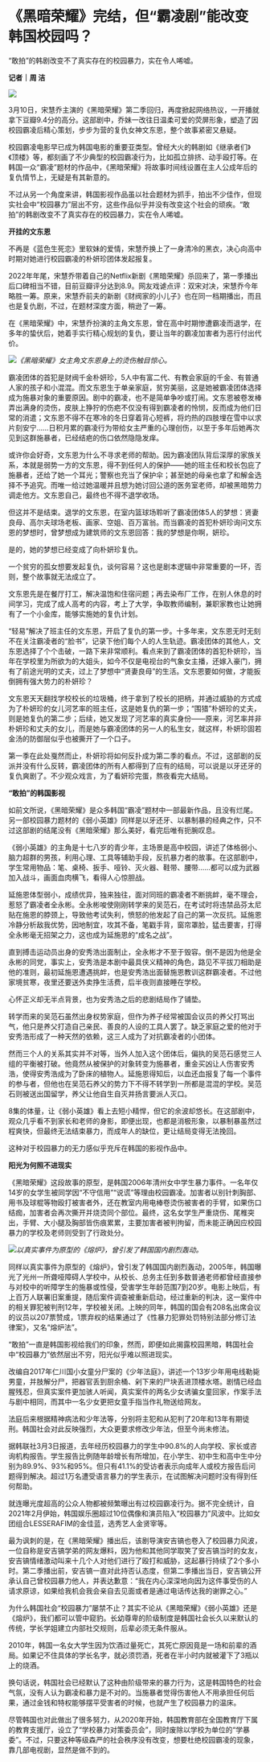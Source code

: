 # 《黑暗荣耀》完结，但“霸凌剧”能改变韩国校园吗？

“敢拍”的韩剧改变不了真实存在的校园暴力，实在令人唏嘘。

**记者｜周 洁**

![](https://inews.gtimg.com/newsapp_bt/0/15748203295/1000)

3月10日，宋慧乔主演的《黑暗荣耀》第二季回归，再度掀起网络热议，一开播就拿下豆瓣9.4分的高分。这部剧中，乔妹一改往日温柔可爱的荧屏形象，塑造了因校园霸凌后精心策划，步步为营的复仇女神文东恩，整个故事紧密又悬疑。

校园霸凌电影早已成为韩国电影的重要亚类型。曾经大火的韩剧如《继承者们》《顶楼》等，都刻画了不少典型的校园霸凌行为，比如孤立排挤、动手殴打等。在韩国一众“霸凌”题材的作品中，《黑暗荣耀》将故事时间线设置在主人公成年后的复仇情节上，无疑是有其新意的。

不过从另一个角度来讲，韩国影视作品虽以社会题材为抓手，拍出不少佳作，但现实社会中“校园暴力”层出不穷，这些作品似乎并没有改变这个社会的顽疾。“敢拍”的韩剧改变不了真实存在的校园暴力，实在令人唏嘘。

**开挂的文东恩**

不再是《蓝色生死恋》里软妹的爱情，宋慧乔换上了一身清冷的黑衣，决心向高中时期对她进行校园霸凌的朴妍珍团体发起报复。

2022年年尾，宋慧乔带着自己的Netflix新剧《黑暗荣耀》杀回来了，第一季播出后口碑相当不错，目前豆瓣评分达到8.9。网友戏谑点评：双宋对决，宋慧乔今年略胜一筹。原来，宋慧乔前夫的新剧《财阀家的小儿子》也在同一档期播出，而且也是复仇剧，不过，在题材深度方面，稍逊了一筹。

在《黑暗荣耀》中，宋慧乔扮演的主角文东恩，曾在高中时期惨遭霸凌而退学，在多年的蛰伏后，她着手实行精心规划的复仇，要让当年的霸凌加害者为恶行付出代价。

![](https://inews.gtimg.com/newsapp_bt/0/15748203296/1000)_《黑暗荣耀》女主角文东恩身上的烫伤触目惊心。_

霸凌团体的首犯是财阀千金朴妍珍，5人中有富二代、有教会家庭的千金、有普通人家的孩子和小混混。而文东恩生于单亲家庭，贫穷美丽，这是她被霸凌团体选择成为施暴对象的重要原因。剧中的霸凌，也不是简单争吵或打闹。文东恩被卷发棒弄出满身的烫伤，皮肤上狰狞的伤疤不仅没有得到霸凌者的怜悯，反而成为他们日常的消遣；文东恩不得不在寒冷的冬日穿着背心短裤，将灼热的四肢埋在雪中以求片刻安宁……日积月累的霸凌行为带给女主严重的心理创伤，以至于多年后她再次见到这群施暴者，已经结疤的伤口依然隐隐发痒。

或许你会好奇，文东恩为什么不寻求老师的帮助。因为霸凌团队背后深厚的家族关系，本就是弱势一方的文东恩，得不到任何人的保护——她的班主任和校长包庇了施暴者，还给了她一个耳光；警察也充当了保护伞；甚至她的母亲也拿了和解金选择不予追究。而唯一给过她温暖并且想为她讨回公道的医务室老师，却被黑暗势力调走他方。文东恩自己，最终也不得不退学收场。

但这并不是结束。退学的文东恩，在室内篮球场聆听了霸凌团体5人的梦想：贤妻良母、高尔夫球场老板、画家、空姐、百万富翁。而当霸凌的首犯朴妍珍询问文东恩的梦想时，曾梦想成为建筑师的文东恩回答：我的梦想是你啊，妍珍。

是的，她的梦想已经变成了向朴妍珍复仇。

一个贫穷的孤女想要发起复仇，谈何容易？这也是剧本逻辑中非常重要的一环，否则，整个故事就无法成立了。

文东恩先是在餐厅打工，解决温饱和住宿问题；再去染布厂工作，在别人休息的时间学习，完成了成人高考的内容，考上了大学，争取教师编制，兼职家教也让她拥有了一个小金库，能够实施她的复仇计划。

“轻易”解决了班主任的文东恩，开启了复仇的第一步。十多年来，文东恩无时无刻不在关注霸凌者的“脸书”，记录下他们每个人的人生轨迹。霸凌团体的其他人，文东恩选择了个个击破，一路下来非常顺利。看点来到了霸凌团体的首犯朴妍珍，当年在学校里为所欲为的大姐头，如今不仅是电视台的气象女主播，还嫁入豪门，拥有了前途光明的丈夫，过上了梦想中“贤妻良母”的生活。文东恩要如何做，才能扳倒拥有强大势力的朴妍珍？

文东恩天天翻找学校校长的垃圾桶，终于拿到了校长的把柄，并通过威胁的方式成为了朴妍珍的女儿河艺率的班主任，这是她复仇的第一步；“围猎”朴妍珍的丈夫，则是她复仇的第二步；后续，她又发现了河艺率的真实身份——原来，河艺率并非朴妍珍和丈夫的女儿，而是她与霸凌团体的另一人的私生女，就这样，朴妍珍固若金汤的防御层似乎也被撕开了一个口子。

第一季在此处戛然而止，朴妍珍将如何反扑成为第二季的看点。不过，这部剧的反派并没有什么反转，霸凌团体的所有人都得到了应有的结局，可以说是以牙还牙的复仇爽剧了。不少观众戏言，为了看妍珍完蛋，熬夜看完大结局。

**“敢拍”的韩国影视**

如前文所说，《黑暗荣耀》是众多韩国“霸凌”题材中一部最新作品，且没有烂尾。另一部校园暴力题材的《弱小英雄》同样是以牙还牙、以暴制暴的经典之作，只不过这部剧的结尾没有《黑暗荣耀》那么美好，看完后唯有扼腕叹息。

《弱小英雄》的主角是十七八岁的青少年，主场景是高中校园，讲述了体格弱小、脑力超群的男孩，利用心理、工具等辅助手段，反抗暴力者的故事。在这部剧中，学生常用物品：笔、桌椅、扳手、哑铃、灭火器、鞋带、腰带……都可以成为武器加入战斗，画面血肉横飞，看得人心惊胆战。

延施恩体型弱小，成绩优异，独来独往，面对同班的霸凌者不断挑衅，毫不理会，惹怒了霸凌者全永彬。全永彬唆使刚刚转学来的吴范石，在考试时将违禁品芬太尼贴在施恩的脖颈上，导致他考试失利，愤怒的他发起了自己的第一次反抗。延施恩冷静分析敌我优势，因地制宜，攻其不备，笔戳手背，窗帘罩脸，猛击要害，打得全永彬毫无招架之力，这也成为延施恩的“成名之战”。

直到搏击运动员出身的安秀浩出面制止，全永彬才不至于毁容。倒不是因为他是全永彬的同党，事实上，安秀浩是本剧中最具侠义精神的角色，路见不平拔刀相助是他的准则，最初延施恩遭遇挑衅，也是安秀浩出面替施恩教训这群霸凌者。不过他家境贫寒，夜里还要送外卖挣生活费，后半夜则直接睡在学校。

心怀正义却无半点背景，也为安秀浩之后的悲剧结局作了铺垫。

转学而来的吴范石虽然出身权势家庭，但作为养子经常被国会议员的养父打骂出气，他只是养父打造自己亲民、善良的人设的工具人罢了。缺乏家庭之爱的他对于安秀浩形成了一种天然的依赖，这三人成为了对抗霸凌者的小团体。

然而三个人的关系其实并不对等，当外人加入这个团体后，偏执的吴范石感觉三人组的平衡被打破。他竟然从被保护的对象转变为施暴者，重金买凶让人伤害安秀浩，使得安秀浩成为了卧床的植物人。延施恩得知后，以血还血报复了每一个事件的参与者，但他也在吴范石养父的势力下不得不转学到一所都是混混的学校。吴范石则被送出国留学，养父让他自生自灭并扬言要派人灭口。

8集的体量，让《弱小英雄》看上去短小精悍，但它的余波却悠长。在这部剧中，观众几乎看不到家长和老师的身影，即便出现，也都是消极形象，以暴制暴虽然过程爽快，但最终无法结束暴力，而成年人的缺位，更让结局变得无法挽回。

这种对于校园暴力的无力感似乎充斥在韩国的影视作品中。

**阳光为何照不进现实**

《黑暗荣耀》这段故事的原型，是韩国2006年清州女中学生暴力事件。一名年仅14岁的女学生被同学因“不守信用”“说谎”等理由校园霸凌。加害者以别针刺胸部、用书及球棍等物殴打被害者外，还在教室内用电棒卷烫伤被害者的手臂，如果伤口结痂，加害者会再次撕开并烧烫同个部位。最终，这名女学生严重烧伤、尾椎突出，手臂、大小腿及胸部皆伤痕累累，主要加害者被判拘留，而未能正确因应校园暴力的学校及老师则受到了行政处分。

![](https://inews.gtimg.com/newsapp_bt/0/15748203298/1000)_以真实事件为原型的《熔炉》，曾引发了韩国国内剧烈轰动。_

同样以真实事件为原型的《熔炉》，曾引发了韩国国内剧烈轰动，2005年，韩国曝光了光州一所聋哑障碍人学校中，从校长、总务主任到多数普通老师都曾经直接参与对校中的听障学生的施暴或性侵，受害学生年龄范围7到20岁。电影上映后，有上百万人联署旧案重提，随后案件调查被重新启动，经过重新的判决，这一案件中的相关罪犯被判刑12年，学校被关闭。上映的同年，韩国的国会有208名出席会议的议员以207票赞成，1票弃权的结果通过了《性暴力犯罪处罚特别法部分修订法律案》，又名“熔炉法”。

“敢拍”一直是韩国影视给我们的印象，然而，即便如此揭露校园黑暗，韩国社会中“校园暴力”依然层出不穷，阳光似乎难以照进现实。

改编自2017年仁川国小女童分尸案的《少年法庭》，讲述一个13岁少年用电线勒毙男童，并肢解分尸，把器官丢到厨余桶、剁下来的尸块丢进顶楼水塔。剧情已经血腥残忍，但真实案件更加骇人听闻，真实案件的两名少女诱骗女童回家，作案手法与剧中相同，而其中一名少女更把女童手指当作礼物送给网友。

法庭后来根据精神病法和少年法等，分别将主犯和从犯判了20年和13年有期徒刑。韩国社会对此反映强烈，大众更要求修改少年法，但至今尚未修法。

据韩联社3月3日报道，去年经历校园暴力的学生中90.8%的人向学校、家长或咨询机构报告。学生报告比例随年龄增长有所增加，在小学生、初中生和高中生中分别为89.9%、93%和95%。但只有41.1%的受访者表示向成年人或校方报告后问题得到解决。超过1万名遭受语言暴力的学生表示，在试图解决问题时没有得到任何帮助。

就连曝光度超高的公众人物都被频繁曝出有过校园霸凌行为。据不完全统计，自2021年2月伊始，韩国娱乐圈超过10位偶像和演员陷入“校园暴力”风波中。比如女团组合LESSERAFIM的金佳蓝，选秀艺人金贤宰等。

最为讽刺的是，在《黑暗荣耀》播出后，该剧导演安吉镐也卷入了校园暴力风波，一位自称是安吉镐学弟的网友爆料，因为他和其他同学取笑了安吉镐当时的女友，安吉镐情绪激动叫来十几个人对他们进行了殴打和威胁，这起暴行持续了2个多小时。第二季播出前，安吉镐一直对此持否认态度，但第二季播出当日，安吉镐公开承认自己曾校园暴力他人，并表达歉意：“我在内心深深地向因为这件事受伤的人请求原谅，如果给我机会我会亲自去见面或者是通过电话传达我的谢罪之心。”

为什么韩国社会“校园暴力”屡禁不止？其实不论从《黑暗荣耀》《弱小英雄》还是《熔炉》，我们都可以管中窥豹。长幼尊卑的阶级制度是韩国社会长久以来默认的传统，学长学姐建立内部社交规则，后辈必须无条件服从。

2010年，韩国一名女大学生因为饮酒过量死亡，其死亡原因竟是一场和前辈的酒局。如果记不住具体的学长名字，就必须罚酒，死者在半小时内就被灌下了3瓶以上的烧酒。

换句话说，韩国社会已经默认了这种由阶级带来的暴力行为，这是韩国特色的社会气氛，没有人认为霸凌和暴力是不对的。当施暴者觉得伤害他人不用承担任何后果，通过金钱和特权能够摆平受害者的时候，也就产生了校园暴力的温床。

尽管韩国也对此做出了很多努力，从2020年开始，韩国教育部在全国教育厅下属的教育支援厅，设立了“学校暴力对策委员会”，同时废除以学校为单位的“学暴委”。不过，只要这种等级森严的社会秩序没有改变，想要杜绝校园霸凌的现象，靠几部电视剧，显然是做不到的。

